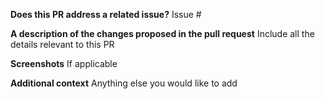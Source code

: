 **Does this PR address a related issue?**
Issue #

**A description of the changes proposed in the pull request**
Include all the details relevant to this PR

**Screenshots**
If applicable

**Additional context**
Anything else you would like to add
